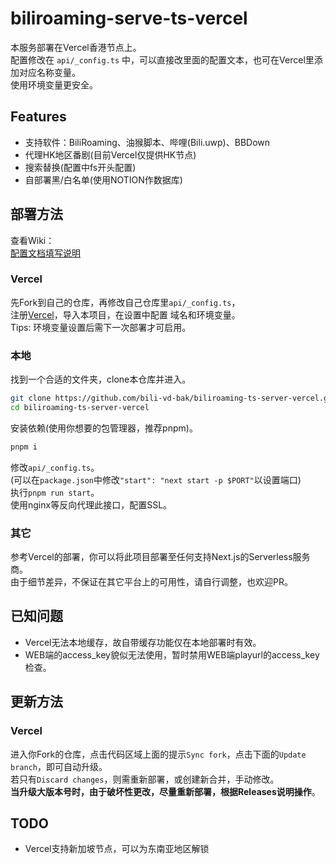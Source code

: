 # biliroaming-serve-ts-vercel

本服务部署在Vercel香港节点上。  
配置修改在 `api/_config.ts` 中，可以直接改里面的配置文本，也可在Vercel里添加对应名称变量。  
使用环境变量更安全。  

## Features

- 支持软件：BiliRoaming、油猴脚本、哔哩(Bili.uwp)、BBDown
- 代理HK地区番剧(目前Vercel仅提供HK节点)
- 搜索替换(配置中fs开头配置)
- 自部署黑/白名单(使用NOTION作数据库)

## 部署方法

查看Wiki：  
[配置文档填写说明](https://github.com/bili-vd-bak/biliroaming-ts-server-vercel/wiki/%E9%85%8D%E7%BD%AE%E6%96%87%E4%BB%B6)  

### Vercel

先Fork到自己的仓库，再修改自己仓库里`api/_config.ts`，  
注册[Vercel](https://vercel.com)，导入本项目，在设置中配置 域名和环境变量。  
Tips: 环境变量设置后需下一次部署才可启用。  

### 本地

找到一个合适的文件夹，clone本仓库并进入。  

```bash
git clone https://github.com/bili-vd-bak/biliroaming-ts-server-vercel.git --depth 1
cd biliroaming-ts-server-vercel
```

安装依赖(使用你想要的包管理器，推荐pnpm)。  

```bash
pnpm i
```

修改`api/_config.ts`。  
(可以在`package.json`中修改`"start": "next start -p $PORT"`以设置端口)  
执行`pnpm run start`。  
使用nginx等反向代理此接口，配置SSL。  

### 其它

参考Vercel的部署，你可以将此项目部署至任何支持Next.js的Serverless服务商。  
由于细节差异，不保证在其它平台上的可用性，请自行调整，也欢迎PR。  

## 已知问题

- Vercel无法本地缓存，故自带缓存功能仅在本地部署时有效。  
- WEB端的access_key貌似无法使用，暂时禁用WEB端playurl的access_key检查。  

## 更新方法

### Vercel

进入你Fork的仓库，点击代码区域上面的提示`Sync fork`，点击下面的`Update branch`，即可自动升级。  
若只有`Discard changes`，则需重新部署，或创建新合并，手动修改。  
**当升级大版本号时，由于破坏性更改，尽量重新部署，根据Releases说明操作**。  

## TODO

- Vercel支持新加坡节点，可以为东南亚地区解锁
